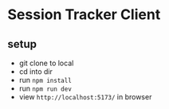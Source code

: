 # Session Tracker Client

## setup

 - git clone to local 
 - cd into dir
 - run `npm install`
 - run `npm run dev`
 - view `http://localhost:5173/` in browser